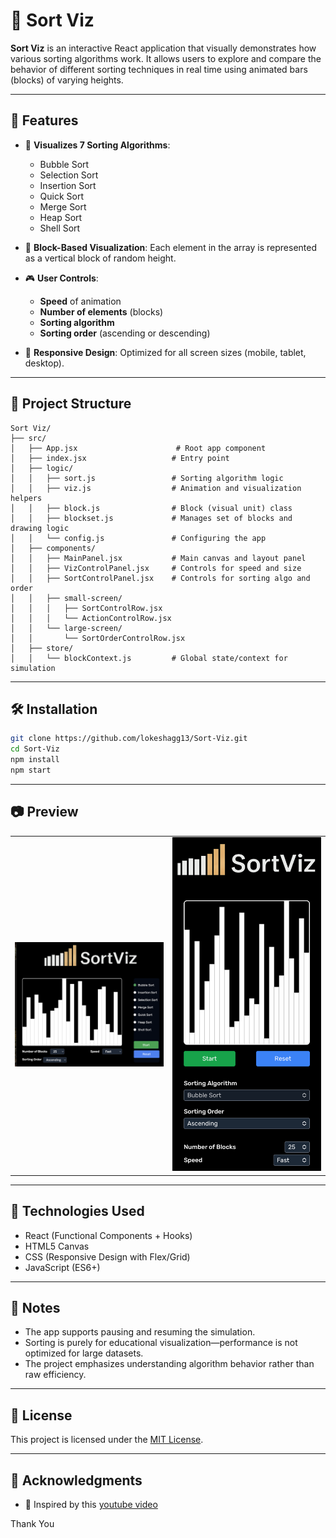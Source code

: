 # 🧮 Sort Viz

**Sort Viz** is an interactive React application that visually demonstrates how various sorting algorithms work. It allows users to explore and compare the behavior of different sorting techniques in real time using animated bars (blocks) of varying heights.

---

## 🚀 Features

* 🔢 **Visualizes 7 Sorting Algorithms**:

  * Bubble Sort
  * Selection Sort
  * Insertion Sort
  * Quick Sort
  * Merge Sort
  * Heap Sort
  * Shell Sort

* 🧱 **Block-Based Visualization**: Each element in the array is represented as a vertical block of random height.

* 🎮 **User Controls**:

  * **Speed** of animation
  * **Number of elements** (blocks)
  * **Sorting algorithm**
  * **Sorting order** (ascending or descending)

* 📱 **Responsive Design**: Optimized for all screen sizes (mobile, tablet, desktop).

---

## 📁 Project Structure

```
Sort Viz/
├── src/
│   ├── App.jsx                      # Root app component
│   ├── index.jsx                   # Entry point
│   ├── logic/
│   │   ├── sort.js                 # Sorting algorithm logic
│   │   ├── viz.js                  # Animation and visualization helpers
│   │   ├── block.js                # Block (visual unit) class
│   │   ├── blockset.js             # Manages set of blocks and drawing logic
│   │   └── config.js               # Configuring the app           
│   ├── components/
│   │   ├── MainPanel.jsx           # Main canvas and layout panel
│   │   ├── VizControlPanel.jsx     # Controls for speed and size
│   │   ├── SortControlPanel.jsx    # Controls for sorting algo and order
│   │   ├── small-screen/
│   │   │   ├── SortControlRow.jsx
│   │   │   └── ActionControlRow.jsx
│   │   └── large-screen/
│   │       └── SortOrderControlRow.jsx
│   ├── store/          
│   │   └── blockContext.js         # Global state/context for simulation
```

---

## 🛠️ Installation

```bash
git clone https://github.com/lokeshagg13/Sort-Viz.git
cd Sort-Viz
npm install
npm start
```

---

## 📷 Preview

<table>
  <tr>
    <td><img src="public/laptop.png" alt="Image 1" width="300"/></td>
    <td><img src="public/mobile.png" alt="Image 2" width="300"/></td>
  </tr>
</table>

---

## 🧠 Technologies Used

* React (Functional Components + Hooks)
* HTML5 Canvas
* CSS (Responsive Design with Flex/Grid)
* JavaScript (ES6+)

---

## 📌 Notes

* The app supports pausing and resuming the simulation.
* Sorting is purely for educational visualization—performance is not optimized for large datasets.
* The project emphasizes understanding algorithm behavior rather than raw efficiency.

---

## 📜 License

This project is licensed under the [MIT License](LICENSE).

---

## 🌟 Acknowledgments

- 🙏 Inspired by this [youtube video](https://www.youtube.com/watch?v=kPRA0W1kECg)

Thank You
